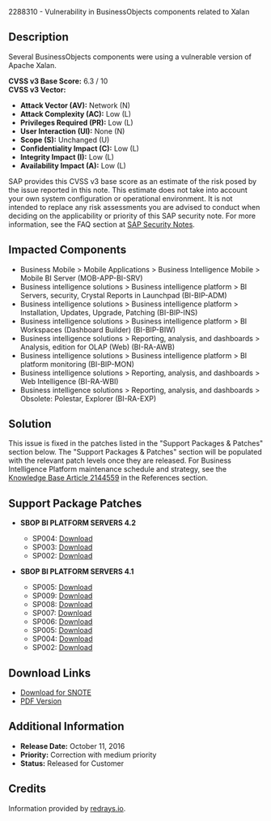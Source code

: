 2288310 - Vulnerability in BusinessObjects components related to Xalan

## Description

Several BusinessObjects components were using a vulnerable version of Apache Xalan.

**CVSS v3 Base Score:** 6.3 / 10  
**CVSS v3 Vector:**
- **Attack Vector (AV):** Network (N)
- **Attack Complexity (AC):** Low (L)
- **Privileges Required (PR):** Low (L)
- **User Interaction (UI):** None (N)
- **Scope (S):** Unchanged (U)
- **Confidentiality Impact (C):** Low (L)
- **Integrity Impact (I):** Low (L)
- **Availability Impact (A):** Low (L)

SAP provides this CVSS v3 base score as an estimate of the risk posed by the issue reported in this note. This estimate does not take into account your own system configuration or operational environment. It is not intended to replace any risk assessments you are advised to conduct when deciding on the applicability or priority of this SAP security note. For more information, see the FAQ section at [SAP Security Notes](https://support.sap.com/securitynotes).

## Impacted Components

- Business Mobile > Mobile Applications > Business Intelligence Mobile > Mobile BI Server (MOB-APP-BI-SRV)
- Business intelligence solutions > Business intelligence platform > BI Servers, security, Crystal Reports in Launchpad (BI-BIP-ADM)
- Business intelligence solutions > Business intelligence platform > Installation, Updates, Upgrade, Patching (BI-BIP-INS)
- Business intelligence solutions > Business intelligence platform > BI Workspaces (Dashboard Builder) (BI-BIP-BIW)
- Business intelligence solutions > Reporting, analysis, and dashboards > Analysis, edition for OLAP (Web) (BI-RA-AWB)
- Business intelligence solutions > Business intelligence platform > BI platform monitoring (BI-BIP-MON)
- Business intelligence solutions > Reporting, analysis, and dashboards > Web Intelligence (BI-RA-WBI)
- Business intelligence solutions > Reporting, analysis, and dashboards > Obsolete: Polestar, Explorer (BI-RA-EXP)

## Solution

This issue is fixed in the patches listed in the "Support Packages & Patches" section below. The "Support Packages & Patches" section will be populated with the relevant patch levels once they are released. For Business Intelligence Platform maintenance schedule and strategy, see the [Knowledge Base Article 2144559](https://me.sap.com/knowledge/2144559) in the References section.

## Support Package Patches

- **SBOP BI PLATFORM SERVERS 4.2**
  - SP004: [Download](https://me.sap.com/softwarecenter/template/products/_APP=00200682500000001943&_EVENT=DISPHIER&HEADER=Y&FUNCTIONBAR=N&EVENT=TREE&NE=NAVIGATE&ENR=73555000100200001041&V=MAINT)
  - SP003: [Download](https://me.sap.com/softwarecenter/template/products/_APP=00200682500000001943&_EVENT=DISPHIER&HEADER=Y&FUNCTIONBAR=N&EVENT=TREE&NE=NAVIGATE&ENR=73555000100200001041&V=MAINT)
  - SP002: [Download](https://me.sap.com/softwarecenter/template/products/_APP=00200682500000001943&_EVENT=DISPHIER&HEADER=Y&FUNCTIONBAR=N&EVENT=TREE&NE=NAVIGATE&ENR=73555000100200001041&V=MAINT)

- **SBOP BI PLATFORM SERVERS 4.1**
  - SP005: [Download](https://me.sap.com/softwarecenter/template/products/_APP=00200682500000001943&_EVENT=DISPHIER&HEADER=Y&FUNCTIONBAR=N&EVENT=TREE&NE=NAVIGATE&ENR=67838200100200019009&V=MAINT)
  - SP009: [Download](https://me.sap.com/softwarecenter/template/products/_APP=00200682500000001943&_EVENT=DISPHIER&HEADER=Y&FUNCTIONBAR=N&EVENT=TREE&NE=NAVIGATE&ENR=67838200100200019009&V=MAINT)
  - SP008: [Download](https://me.sap.com/softwarecenter/template/products/_APP=00200682500000001943&_EVENT=DISPHIER&HEADER=Y&FUNCTIONBAR=N&EVENT=TREE&NE=NAVIGATE&ENR=67838200100200019009&V=MAINT)
  - SP007: [Download](https://me.sap.com/softwarecenter/template/products/_APP=00200682500000001943&_EVENT=DISPHIER&HEADER=Y&FUNCTIONBAR=N&EVENT=TREE&NE=NAVIGATE&ENR=67838200100200019009&V=MAINT)
  - SP006: [Download](https://me.sap.com/softwarecenter/template/products/_APP=00200682500000001943&_EVENT=DISPHIER&HEADER=Y&FUNCTIONBAR=N&EVENT=TREE&NE=NAVIGATE&ENR=67838200100200019009&V=MAINT)
  - SP005: [Download](https://me.sap.com/softwarecenter/template/products/_APP=00200682500000001943&_EVENT=DISPHIER&HEADER=Y&FUNCTIONBAR=N&EVENT=TREE&NE=NAVIGATE&ENR=67838200100200019009&V=MAINT)
  - SP004: [Download](https://me.sap.com/softwarecenter/template/products/_APP=00200682500000001943&_EVENT=DISPHIER&HEADER=Y&FUNCTIONBAR=N&EVENT=TREE&NE=NAVIGATE&ENR=67838200100200019009&V=MAINT)
  - SP002: [Download](https://me.sap.com/softwarecenter/template/products/_APP=00200682500000001943&_EVENT=DISPHIER&HEADER=Y&FUNCTIONBAR=N&EVENT=TREE&NE=NAVIGATE&ENR=67838200100200019009&V=MAINT)

## Download Links

- [Download for SNOTE](https://notesdownloads.sap.com/note/0040000018274572017)
- [PDF Version](https://userapps.support.sap.com/sap/support/sfm/notes/print/0002288310?language=en-US&token=63C6B45FFE14AB9572581983C16F34AC)

## Additional Information

- **Release Date:** October 11, 2016
- **Priority:** Correction with medium priority
- **Status:** Released for Customer

## Credits

Information provided by [redrays.io](https://redrays.io).